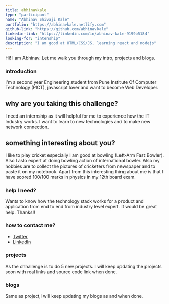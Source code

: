 ```yaml
---
title: abhinavkale
type: "participant"
name: "Abhinav Shivaji Kale"
portfolio: "https://abhinavkale.netlify.com"
github-link: "https://github.com/abhinavkale"
linkedin-link: "https://linkedin.com/in/abhinav-kale-9199b5184"
looking-for: "intenship"
description: "I am good at HTML/CSS/JS, learning react and nodejs"
---
```


Hi! I am Abhinav. Let me walk you through my intro, projects and blogs.

### introduction

I'm a second year Engineering student from Pune Institute Of Computer Technology (PICT), javascript lover and want to become Web Developer. 

## why are you taking this challenge?

I need an internship as it will helpful for me to experience how the IT Industry works.
I want to learn to new technologies and to make new network connection.

## something interesting about you?

I like to play cricket especially I am good at bowling (Left-Arm Fast Bowler). Also I aslo expert at doing bowling action of international bowler.
Also my hobbies are to collect the pictures of cricketers from newspaper and to paste it on my notebook.
Apart from this interesting thing about me is that I have scored 100/100 marks in physics in my 12th board exam.  

### help I need?

Wants to know how the technology stack works for a product and application from end to end from industry level expert. It would be great help.
Thanks!!

### how to contact me?

- [Twitter](https://twitter.com/kale_abhinav)
- [LinkedIn](https://www.linkedin.com/in/abhinav-kale-9199b5184)

### projects

As the chhallenge is to do 5 new projects. I will keep updating the projects soon with real links and source code link when done.

### blogs

Same as project,I will keep updating my blogs as and when done.

